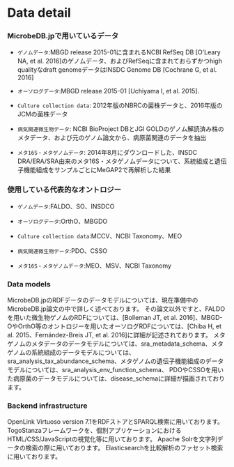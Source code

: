 # Data detail
### MicrobeDB.jpで用いているデータ
+   `ゲノムデータ`:MBGD release 2015-01に含まれるNCBI RefSeq DB [O'Leary NA, et al. 2016]のゲノムデータ、およびRefSeqに含まれておらずかつhigh qualityなdraft genomeデータはINSDC Genome DB [Cochrane G, et al. 2016]

+   `オーソログデータ`:MBGD release 2015-01 [Uchiyama I, et al. 2015].

+   `Culture collection data`: 2012年版のNBRCの菌株データと、2016年版のJCMの菌株データ

+   `病気関連微生物データ`: NCBI BioProject DBとJGI GOLDのゲノム解読済み株のメタデータ、および元のゲノム論文から、病原菌関連のデータを抽出

+   `メタ16S・メタゲノムデータ`: 2014年8月にダウンロードした、INSDC DRA/ERA/SRA由来のメタ16S・メタゲノムデータについて、系統組成と遺伝子機能組成をサンプルごとにMeGAP2で再解析した結果

### 使用している代表的なオントロジー
+   `ゲノムデータ`:FALDO、SO、INSDCO

+   `オーソログデータ`:OrthO、MBGDO

+   `Culture collection data`:MCCV、NCBI Taxonomy、MEO

+   `病気関連微生物データ`:PDO、CSSO

+   `メタ16S・メタゲノムデータ`:MEO、MSV、NCBI Taxonomy

### Data models
MicrobeDB.jpのRDFデータのデータモデルについては、現在準備中のMicrobeDB.jp論文の中で詳しく述べております。
その論文以外ですと、FALDOを用いた微生物ゲノムのRDFについては、[Bolleman JT, et al. 2016]、MBGD-OやOrthO等のオントロジーを用いたオーソログRDFについては、[Chiba H, et al. 2015、Fernández-Breis JT, et al. 2016]に詳細が記述されております。
メタゲノムのメタデータのデータモデルについては、sra_metadata_schema、メタゲノムの系統組成のデータモデルについては、sra_analysis_tax_abundance_schema、メタゲノムの遺伝子機能組成のデータモデルについては、sra_analysis_env_function_schema、
PDOやCSSOを用いた病原菌のデータモデルについては、disease_schemaに詳細が描画されております。

### Backend infrastructure
OpenLink Virtuoso version 7.1をRDFストアとSPARQL検索に用いております。
TogoStanzaフレームワークを、個別アプリケーションにおけるHTML/CSS/JavaScriptの視覚化等に用いております。
Apache Solrを文字列データの検索の際に用いております。
Elasticsearchを比較解析のファセット検索に用いております。
